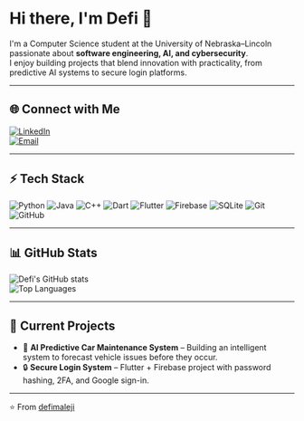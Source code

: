 # Hi there, I'm Defi 👋

I'm a Computer Science student at the University of Nebraska–Lincoln passionate about **software engineering, AI, and cybersecurity**.  
I enjoy building projects that blend innovation with practicality, from predictive AI systems to secure login platforms.

---

## 🌐 Connect with Me
[![LinkedIn](https://img.shields.io/badge/LinkedIn-blue?logo=linkedin&logoColor=white)](https://www.linkedin.com/in/defi-maleji)  
[![Email](https://img.shields.io/badge/Email-D14836?logo=gmail&logoColor=white)](mailto:defimaleji2006@gmail.com)  

---

## ⚡ Tech Stack
![Python](https://img.shields.io/badge/Python-3776AB?logo=python&logoColor=white)
![Java](https://img.shields.io/badge/Java-007396?logo=java&logoColor=white)
![C++](https://img.shields.io/badge/C++-00599C?logo=cplusplus&logoColor=white)
![Dart](https://img.shields.io/badge/Dart-0175C2?logo=dart&logoColor=white)
![Flutter](https://img.shields.io/badge/Flutter-02569B?logo=flutter&logoColor=white)
![Firebase](https://img.shields.io/badge/Firebase-FFCA28?logo=firebase&logoColor=black)
![SQLite](https://img.shields.io/badge/SQLite-003B57?logo=sqlite&logoColor=white)
![Git](https://img.shields.io/badge/Git-F05032?logo=git&logoColor=white)
![GitHub](https://img.shields.io/badge/GitHub-181717?logo=github&logoColor=white)

---

## 📊 GitHub Stats
![Defi's GitHub stats](https://github-readme-stats.vercel.app/api?username=defimaleji&show_icons=true&theme=tokyonight)  
![Top Languages](https://github-readme-stats.vercel.app/api/top-langs/?username=defimaleji&layout=compact&theme=tokyonight)

---

## 🚀 Current Projects
- 🔧 **AI Predictive Car Maintenance System** – Building an intelligent system to forecast vehicle issues before they occur.  
- 🔒 **Secure Login System** – Flutter + Firebase project with password hashing, 2FA, and Google sign-in.  

---

⭐️ From [defimaleji](https://github.com/defimaleji)

